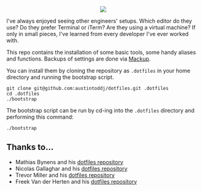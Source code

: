 <p align="center">
    <img src="https://raw.githubusercontent.com/austintoddj/dotfiles/master/docs/header.jpg">
</p>

I've always enjoyed seeing other engineers' setups. Which editor do they use? Do they prefer Terminal or iTerm? Are they using a virtual machine? If only in small pieces, I've learned from every developer I've ever worked with.

This repo contains the installation of some basic tools, some handy aliases and functions. Backups of settings are done via [Mackup](https://github.com/lra/mackup).

You can install them by cloning the repository as `.dotfiles` in your home directory and running the bootstrap script.

```
git clone git@github.com:austintoddj/dotfiles.git .dotfiles
cd .dotfiles
./bootstrap
```

The bootstrap script can be run by cd-ing into the `.dotfiles` directory and performing this command:

```bash
./bootstrap
```

## Thanks to...
- Mathias Bynens and his [dotfiles repository](https://github.com/mathiasbynens/dotfiles)
- Nicolas Gallaghar and his [dotfiles repository](https://github.com/necolas/dotfiles)
- Trevor Miller and his [dotfiles repository](https://github.com/trevordmiller/dotfiles)
- Freek Van der Herten and his [dotfiles repository](https://github.com/freekmurze/dotfiles)
